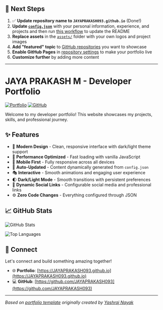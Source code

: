 ## 🚀 Next Steps

1. ✅ **Update repository name to `JAYAPRAKASH093.github.io`** (Done!)
2. **Update [`config.json`](https://github.com/JAYAPRAKASH093/JAYAPRAKASH093.github.io/blob/main/config.json)** with your personal information, experience, and projects and then run [this workflow](https://github.com/JAYAPRAKASH093/JAYAPRAKASH093.github.io/actions/workflows/update-readme.yml) to update the README
3. **Replace assets** in the [`assets/`](https://github.com/JAYAPRAKASH093/JAYAPRAKASH093.github.io/tree/main/assets/) folder with your own logos and project images
4. **Add "featured" topic** to [GitHub repositories](https://github.com/JAYAPRAKASH093?tab=repositories) you want to showcase
5. **Enable GitHub Pages** in [repository settings](https://github.com/JAYAPRAKASH093/JAYAPRAKASH093.github.io/settings/pages) to make your portfolio live
6. **Customize further** by adding more content

---

# JAYA PRAKASH M - Developer Portfolio

<div align="left">
  
[![Portfolio](https://img.shields.io/badge/🌐_Visit_Portfolio-Live-brightgreen?style=for-the-badge)](https://JAYAPRAKASH093.github.io)
[![GitHub](https://img.shields.io/badge/GitHub-Profile-181717?style=for-the-badge&logo=github)](https://github.com/JAYAPRAKASH093)

</div>

Welcome to my developer portfolio! This website showcases my projects, skills, and professional journey.

## ✨ Features

- 🎨 **Modern Design** - Clean, responsive interface with dark/light theme support
- 🚀 **Performance Optimized** - Fast loading with vanilla JavaScript
- 📱 **Mobile First** - Fully responsive across all devices
- 🔄 **Auto-Updated** - Content dynamically generated from `config.json`
- 🎭 **Interactive** - Smooth animations and engaging user experience
- 🌓 **Dark/Light Mode** - Smooth transitions with persistent preferences
- 🔗 **Dynamic Social Links** - Configurable social media and professional links
- ⚙️ **Zero Code Changes** - Everything configured through JSON

## 📈 GitHub Stats

<div align="left">

![GitHub Stats](https://github-readme-stats.vercel.app/api?username=JAYAPRAKASH093&theme=dark&hide_border=true&include_all_commits=true&count_private=true)

![Top Languages](https://github-readme-stats.vercel.app/api/top-langs/?username=JAYAPRAKASH093&theme=dark&hide_border=true&include_all_commits=true&count_private=true&layout=compact)

</div>

## 🤝 Connect

Let's connect and build something amazing together!

- 🌐 **Portfolio**: [https://JAYAPRAKASH093.github.io](https://JAYAPRAKASH093.github.io)
- 💻 **GitHub**: [https://github.com/JAYAPRAKASH093](https://github.com/JAYAPRAKASH093)

---

*Based on [portfolio template](https://github.com/yashrajnayak/developer-portfolio) originally created by [Yashraj Nayak](https://github.com/yashrajnayak)*